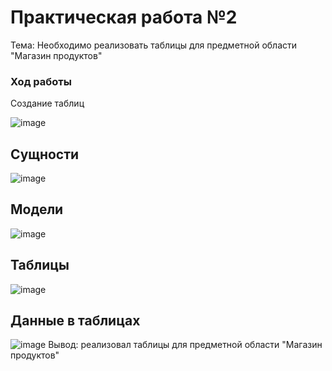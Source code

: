 # Практическая работа №2

Тема: Необходимо реализовать таблицы для предметной области "Магазин продуктов"

### Ход работы

Создание таблиц 

![image](https://user-images.githubusercontent.com/74062671/201840078-7f64cf56-af58-4298-8d59-3bcae34d0014.png)
 
## Сущности
 ![image](https://user-images.githubusercontent.com/74062671/201840489-005e545e-7964-49bc-823a-a5d8ede3473f.png)
## Модели
![image](https://user-images.githubusercontent.com/74062671/201840619-ccfc4fc3-7ef0-4721-a531-77bbdea8f22a.png)
## Таблицы
![image](https://user-images.githubusercontent.com/74062671/203795822-5923a4ec-daa0-410d-bef2-0f900e2f9835.png)
## Данные в таблицах
![image](https://user-images.githubusercontent.com/74062671/203795946-748e5ed2-8e3a-4c3a-86c5-5114c478b012.png)
Вывод: реализовал таблицы для предметной области "Магазин продуктов"
